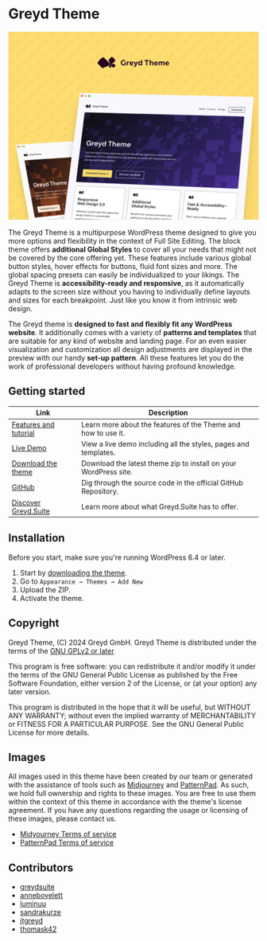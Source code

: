 # Greyd Theme

![Image](screenshot.jpg)

The Greyd Theme is a multipurpose WordPress theme designed to give you more options and flexibility in the context of Full Site Editing. The block theme offers **additional Global Styles** to cover all your needs that might not be covered by the core offering yet. These features include various global button styles, hover effects for buttons, fluid font sizes and more. The global spacing presets can easily be individualized to your likings. The Greyd Theme is **accessibility-ready and responsive**, as it automatically adapts to the screen size without you having to individually define layouts and sizes for each breakpoint. Just like you know it from intrinsic web design.

The Greyd theme is **designed to fast and flexibly fit any WordPress website**. It additionally comes with a variety of **patterns and templates** that are suitable for any kind of website and landing page. For an even easier visualization and customization all design adjustments are displayed in the preview with our handy **set-up pattern**. All these features let you do the work of professional developers without having profound knowledge.

## Getting started

| Link | Description |
| ------------- | ------------- |
| [Features and tutorial](https://greyd.io/greyd-theme/) | Learn more about the features of the Theme and how to use it. |
| [Live Demo](https://theme.greyd.io/) | View a live demo including all the styles, pages and templates. |
| [Download the theme](https://update.greyd.io/public/themes/greyd-theme/greyd-theme.zip) | Download the latest theme zip to install on your WordPress site. |
| [GitHub](https://github.com/Greyd-Suite/greyd-theme) | Dig through the source code in the official GitHub Repository. |
| [Discover Greyd.Suite](https://greyd.io/demo/) | Learn more about what Greyd.Suite has to offer. |

## Installation

Before you start, make sure you're running WordPress 6.4 or later.

1. Start by [downloading the theme](https://update.greyd.io/public/themes/greyd-theme/greyd-theme.zip).
2. Go to `Appearance → Themes → Add New`
3. Upload the ZIP.
4. Activate the theme.

## Copyright

Greyd Theme, (C) 2024 Greyd GmbH.
Greyd Theme is distributed under the terms of the [GNU GPLv2 or later](http://www.gnu.org/licenses/gpl-2.0.html)

This program is free software: you can redistribute it and/or modify
it under the terms of the GNU General Public License as published by
the Free Software Foundation, either version 2 of the License, or
(at your option) any later version.

This program is distributed in the hope that it will be useful,
but WITHOUT ANY WARRANTY; without even the implied warranty of
MERCHANTABILITY or FITNESS FOR A PARTICULAR PURPOSE. See the
GNU General Public License for more details.

## Images

All images used in this theme have been created by our team or generated with the assistance of tools such as [Midjourney](https://www.midjourney.com/home) and [PatternPad](https://patternpad.com/).
As such, we hold full ownership and rights to these images.
You are free to use them within the context of this theme in accordance with the theme's license agreement.
If you have any questions regarding the usage or licensing of these images, please contact us.

* [Midyourney Terms of service](https://docs.midjourney.com/docs/terms-of-service)
* [PatternPad Terms of service](https://patternpad.com/terms.html)

## Contributors

* [greydsuite](https://profiles.wordpress.org/greydsuite/)
* [annebovelett](https://profiles.wordpress.org/annebovelett/)
* [luminuu](https://profiles.wordpress.org/luminuu/)
* [sandrakurze](https://profiles.wordpress.org/sandrakurze/)
* [jtgreyd](https://profiles.wordpress.org/jtgreyd/)
* [thomask42](https://profiles.wordpress.org/thomask42/)
